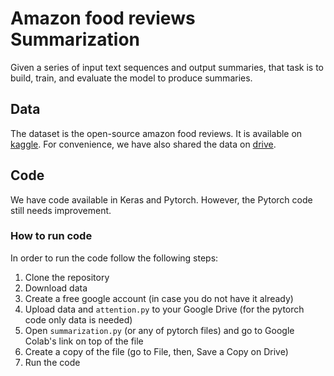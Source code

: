 # Amazon food reviews Summarization
Given a series of input text sequences and output summaries, 
that task is to build, train, and evaluate the model to produce summaries.

## Data
The dataset is the open-source amazon food reviews. It is available on [kaggle](https://www.kaggle.com/snap/amazon-fine-food-reviews).
For convenience, we have also shared the data on [drive](https://drive.google.com/drive/folders/1h5wJjjJMkld0m2sggUGqaQ1BMs2M7o8h?usp=sharing).

## Code
We have code available in Keras and Pytorch. However, the Pytorch code still needs improvement.

### How to run code
In order to run the code follow the following steps:
1. Clone the repository
2. Download data
3. Create a free google account (in case you do not have it already)
4. Upload data and `attention.py` to your Google Drive (for the pytorch code only data is needed)
5. Open `summarization.py` (or any of pytorch files) and go to Google Colab's link on top of the file
6. Create a copy of the file (go to File, then, Save a Copy on Drive)
7. Run the code
